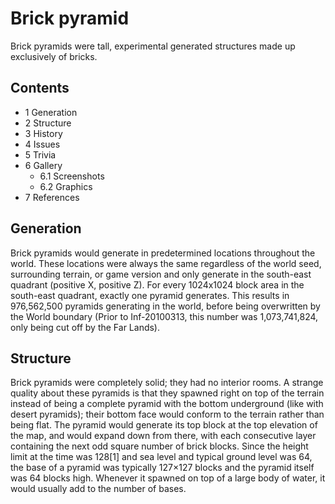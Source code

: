# Brick pyramid
Brick pyramids were tall, experimental generated structures made up exclusively of bricks.

## Contents
- 1 Generation
- 2 Structure
- 3 History
- 4 Issues
- 5 Trivia
- 6 Gallery
	- 6.1 Screenshots
	- 6.2 Graphics
- 7 References

## Generation
Brick pyramids would generate in predetermined locations throughout the world. These locations were always the same regardless of the world seed, surrounding terrain, or game version and only generate in the south-east quadrant (positive X, positive Z). For every 1024x1024 block area in the south-east quadrant, exactly one pyramid generates. This results in 976,562,500 pyramids generating in the world, before being overwritten by the World boundary (Prior to Inf-20100313, this number was 1,073,741,824, only being cut off by the Far Lands).

## Structure
Brick pyramids were completely solid; they had no interior rooms. A strange quality about these pyramids is that they spawned right on top of the terrain instead of being a complete pyramid with the bottom underground (like with desert pyramids); their bottom face would conform to the terrain rather than being flat. The pyramid would generate its top block at the top elevation of the map, and would expand down from there, with each consecutive layer containing the next odd square number of brick blocks. Since the height limit at the time was 128[1] and sea level and typical ground level was 64, the base of a pyramid was typically 127×127 blocks and the pyramid itself was 64 blocks high. Whenever it spawned on top of a large body of water, it would usually add to the number of bases.

